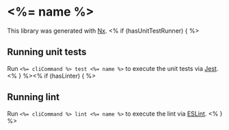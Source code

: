 # <%= name %>

This library was generated with [Nx](https://nx.dev).
<% if (hasUnitTestRunner) { %>

## Running unit tests

Run `<%= cliCommand %> test <%= name %>` to execute the unit tests via [Jest](https://jestjs.io).
<% } %><% if (hasLinter) { %>

## Running lint

Run `<%= cliCommand %> lint <%= name %>` to execute the lint via [ESLint](https://eslint.org/).
<% } %>
